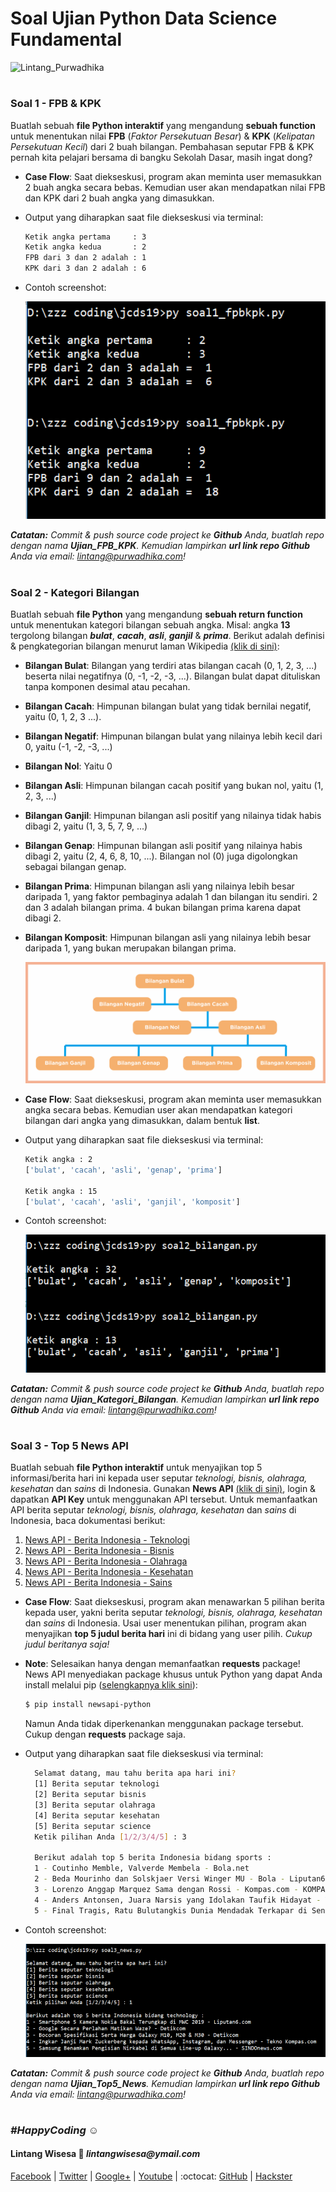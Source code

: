 # Soal Ujian Python Data Science Fundamental

![Lintang_Purwadhika](https://static.wixstatic.com/media/2e6af2_f69a4271c3534ae1869a7ed63e278b2b~mv2.png/v1/fill/w_246,h_39,al_c,usm_0.66_1.00_0.01/2e6af2_f69a4271c3534ae1869a7ed63e278b2b~mv2.png)

#

### **Soal 1 - FPB & KPK**

Buatlah sebuah __file Python interaktif__ yang mengandung **sebuah function** untuk menentukan nilai **FPB** (_Faktor Persekutuan Besar_) & **KPK** (_Kelipatan Persekutuan Kecil_) dari 2 buah bilangan. Pembahasan seputar FPB & KPK pernah kita pelajari bersama di bangku Sekolah Dasar, masih ingat dong?

- __Case Flow__: Saat diekseskusi, program akan meminta user memasukkan 2 buah angka secara bebas. Kemudian user akan mendapatkan nilai FPB dan KPK dari 2 buah angka yang dimasukkan.

- Output yang diharapkan saat file diekseskusi via terminal:
  
  ```bash
  Ketik angka pertama     : 3
  Ketik angka kedua       : 2
  FPB dari 3 dan 2 adalah : 1
  KPK dari 3 dan 2 adalah : 6
  ```

- Contoh screenshot:

    ![soal1](./soal1.png)

_**Catatan:**_ _Commit & push source code project ke __Github__ Anda, buatlah repo dengan nama __Ujian_FPB_KPK__. Kemudian lampirkan __url link repo Github__ Anda via email: lintang@purwadhika.com!_

#

### **Soal 2 - Kategori Bilangan**

Buatlah sebuah __file Python__ yang mengandung **sebuah return function** untuk menentukan kategori bilangan sebuah angka. Misal: angka __13__ tergolong bilangan __*bulat*__, **_cacah_**, *__asli__*, **_ganjil_** & __*prima*__. Berikut adalah definisi & pengkategorian bilangan menurut laman Wikipedia [(klik di sini)](https://id.wikipedia.org/wiki/Bilangan):

- __Bilangan Bulat__: Bilangan yang terdiri atas bilangan cacah (0, 1, 2, 3, ...) beserta nilai negatifnya (0, -1, -2, -3, ...). Bilangan bulat dapat dituliskan tanpa komponen desimal atau pecahan.

- __Bilangan Cacah__: Himpunan bilangan bulat yang tidak bernilai negatif, yaitu (0, 1, 2, 3 ...).

- __Bilangan Negatif__: Himpunan bilangan bulat yang nilainya lebih kecil dari 0, yaitu (-1, -2, -3, ...)

- __Bilangan Nol__: Yaitu 0

- __Bilangan Asli__: Himpunan bilangan cacah positif yang bukan nol, yaitu (1, 2, 3, ...)

- __Bilangan Ganjil__: Himpunan bilangan asli positif yang nilainya tidak habis dibagi 2, yaitu (1, 3, 5, 7, 9, ...)

- __Bilangan Genap__: Himpunan bilangan asli positif yang nilainya habis dibagi 2, yaitu (2, 4, 6, 8, 10, ...). Bilangan nol (0) juga digolongkan sebagai bilangan genap.

- __Bilangan Prima__: Himpunan bilangan asli yang nilainya lebih besar daripada 1, yang faktor pembaginya adalah 1 dan bilangan itu sendiri. 2 dan 3 adalah bilangan prima. 4 bukan bilangan prima karena dapat dibagi 2.

- __Bilangan Komposit__: Himpunan bilangan asli yang nilainya lebih besar daripada 1, yang bukan merupakan bilangan prima.

  ![Soal2](./soal2a.png)

- __Case Flow__: Saat diekseskusi, program akan meminta user memasukkan angka secara bebas. Kemudian user akan mendapatkan kategori bilangan dari angka yang dimasukkan, dalam bentuk __list__.

- Output yang diharapkan saat file diekseskusi via terminal:
  
  ```bash
  Ketik angka : 2
  ['bulat', 'cacah', 'asli', 'genap', 'prima']

  Ketik angka : 15
  ['bulat', 'cacah', 'asli', 'ganjil', 'komposit']
  ```

- Contoh screenshot:

    ![soal1](./soal2b.png)

_**Catatan:**_ _Commit & push source code project ke __Github__ Anda, buatlah repo dengan nama __Ujian_Kategori_Bilangan__. Kemudian lampirkan __url link repo Github__ Anda via email: lintang@purwadhika.com!_

#

### **Soal 3 - Top 5 News API**

Buatlah sebuah __file Python interaktif__ untuk menyajikan top 5 informasi/berita hari ini kepada user seputar _teknologi, bisnis, olahraga, kesehatan_ dan _sains_ di Indonesia. Gunakan __News API__ [(klik di sini)](https://newsapi.org), login & dapatkan __API Key__ untuk menggunakan API tersebut. Untuk memanfaatkan API berita seputar _teknologi, bisnis, olahraga, kesehatan_ dan _sains_ di Indonesia, baca dokumentasi berikut:
1. [News API - Berita Indonesia - Teknologi](https://newsapi.org/s/indonesia-technology-news-api)
2. [News API - Berita Indonesia - Bisnis](https://newsapi.org/s/indonesia-business-news-api)
3. [News API - Berita Indonesia - Olahraga](https://newsapi.org/s/indonesia-sports-news-api)
4. [News API - Berita Indonesia - Kesehatan](https://newsapi.org/s/indonesia-health-news-api)
5. [News API - Berita Indonesia - Sains](https://newsapi.org/s/indonesia-science-news-api)

- __Case Flow__: Saat diekseskusi, program akan menawarkan 5 pilihan berita kepada user, yakni berita seputar _teknologi, bisnis, olahraga, kesehatan_ dan _sains_ di Indonesia. Usai user menentukan pilihan, program akan menyajikan __top 5 judul berita hari__ ini di bidang yang user pilih. _Cukup judul beritanya saja!_

- __Note__: Selesaikan hanya dengan memanfaatkan __requests__ package! News API menyediakan package khusus untuk Python yang dapat Anda install melalui pip ([selengkapnya klik sini](https://newsapi.org/docs/client-libraries/python)):

    ```bash
    $ pip install newsapi-python
    ```
    Namun Anda tidak diperkenankan menggunakan package tersebut. Cukup dengan __requests__ package saja.

- Output yang diharapkan saat file diekseskusi via terminal:
  
  ```bash
    Selamat datang, mau tahu berita apa hari ini?
    [1] Berita seputar teknologi
    [2] Berita seputar bisnis
    [3] Berita seputar olahraga
    [4] Berita seputar kesehatan
    [5] Berita seputar science
    Ketik pilihan Anda [1/2/3/4/5] : 3

    Berikut adalah top 5 berita Indonesia bidang sports :
    1 - Coutinho Memble, Valverde Membela - Bola.net
    2 - Beda Mourinho dan Solskjaer Versi Winger MU - Bola - Liputan6.com
    3 - Lorenzo Anggap Marquez Sama dengan Rossi - Kompas.com - KOMPAS.com
    4 - Anders Antonsen, Juara Narsis yang Idolakan Taufik Hidayat - VIVA.co.id
    5 - Final Tragis, Ratu Bulutangkis Dunia Mendadak Terkapar di Senayan - VIVA - VIVA.co.id
  ```

- Contoh screenshot:

    ![soal3](./soal3.png)

_**Catatan:**_ _Commit & push source code project ke __Github__ Anda, buatlah repo dengan nama __Ujian_Top5_News__. Kemudian lampirkan __url link repo Github__ Anda via email: lintang@purwadhika.com!_

#

### *__#HappyCoding__* :relaxed:

#### Lintang Wisesa :love_letter: _lintangwisesa@ymail.com_

[Facebook](https://www.facebook.com/lintangbagus) | 
[Twitter](https://twitter.com/Lintang_Wisesa) |
[Google+](https://plus.google.com/u/0/+LintangWisesa1) |
[Youtube](https://www.youtube.com/user/lintangbagus) | 
:octocat: [GitHub](https://github.com/LintangWisesa) |
[Hackster](https://www.hackster.io/lintangwisesa)
